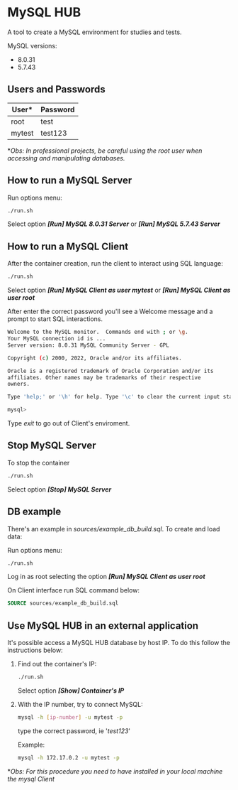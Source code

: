 # MySQL HUB

A tool to create a MySQL environment for studies and tests.

MySQL versions:

- 8.0.31
- 5.7.43

## Users and Passwords

| User*      |  Password    |
|-----------|:-------------|
| root      |  test        |
| mytest    |  test123     |

**Obs: In professional projects, be careful using the root user when accessing and manipulating databases.*

## How to run a MySQL Server

Run options menu:

```sh
./run.sh
```

Select option ***[Run] MySQL 8.0.31 Server*** or ***[Run] MySQL 5.7.43 Server***

## How to run a MySQL Client

After the container creation, run the client to interact using SQL language:

```sh
./run.sh
```

Select option ***[Run] MySQL Client as user mytest*** or ***[Run] MySQL Client as user root***

After enter the correct password you'll see a Welcome message and a prompt to start SQL interactions.

```sh
Welcome to the MySQL monitor.  Commands end with ; or \g.
Your MySQL connection id is ...
Server version: 8.0.31 MySQL Community Server - GPL

Copyright (c) 2000, 2022, Oracle and/or its affiliates.

Oracle is a registered trademark of Oracle Corporation and/or its
affiliates. Other names may be trademarks of their respective
owners.

Type 'help;' or '\h' for help. Type '\c' to clear the current input statement.

mysql>
```

Type *exit* to go out of Client's enviroment.

## Stop MySQL Server

To stop the container

```sh
./run.sh
```

Select option ***[Stop] MySQL Server***

## DB example

There's an example in *sources/example_db_build.sql*. To create and load data:

Run options menu:

```sh
./run.sh
```

Log in as root selecting the option ***[Run] MySQL Client as user root***

On Client interface run SQL command below:

```sql
SOURCE sources/example_db_build.sql
```

## Use MySQL HUB in an external application

It's possible access a MySQL HUB database by host IP. To do this follow the instructions below:

1) Find out the container's IP:

    ```sh
    ./run.sh
    ```

    Select option ***[Show] Container's IP***

2) With the IP number, try to connect MySQL:

    ```sh
    mysql -h [ip-number] -u mytest -p
    ```

    type the correct password, ie '*test123*'

    Example:

    ```sh
    mysql -h 172.17.0.2 -u mytest -p
    ```

**Obs: For this procedure you need to have installed in your local machine the mysql Client*
